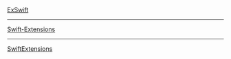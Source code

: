 



[ExSwift](https://github.com/pNre/ExSwift)

---

[Swift-Extensions](https://github.com/vitkuzmenko/Swift-Extensions)  

---

[SwiftExtensions](https://github.com/gintsmurans/SwiftExtensions)
